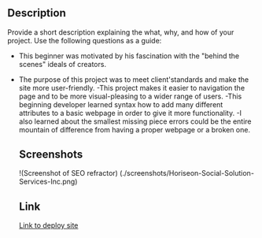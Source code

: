 # <Origin-SEO-Refractor>

## Description

Provide a short description explaining the what, why, and how of your project. Use the following questions as a guide:

- This beginner was motivated by his fascination with the "behind the scenes" ideals of creators.
- The purpose of this project was to meet client'standards and make the site more user-friendly.
-This project makes it easier to navigation the page and to be more visual-pleasing to a wider range of users.
-This beginning developer learned syntax how to add many different attributes to a basic webpage in order to give it more functionality.
-I also learned about the smallest missing piece errors could be the entire mountain of difference from having a proper webpage or a broken one.

  ## Screenshots
  !(Screenshot of SEO refractor) (./screenshots/Horiseon-Social-Solution-Services-Inc.png)

  ## Link
  [Link to deploy site](https://Brazz26.github.io/Origin-sco-Refractor)